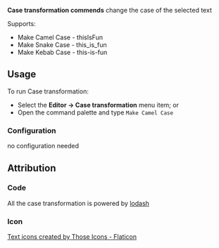 
**Case transformation commends** change the case of the selected text

Supports:
 * Make Camel Case - thisIsFun
 * Make Snake Case - this_is_fun
 * Make Kebab Case - this-is-fun


## Usage

To run Case transformation:

- Select the **Editor → Case transformation** menu item; or
- Open the command palette and type `Make Camel Case`


### Configuration

no configuration needed

## Attribution

### Code

All the case transformation is powered by [lodash](https://lodash.com)

### Icon

[Text icons created by Those Icons - Flaticon](https://www.flaticon.com/free-icons/text)